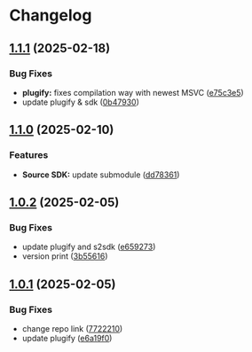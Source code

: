 # Changelog

## [1.1.1](https://github.com/untrustedmodders/mms2-plugify/compare/v1.1.0...v1.1.1) (2025-02-18)


### Bug Fixes

* **plugify:** fixes compilation way with newest MSVC ([e75c3e5](https://github.com/untrustedmodders/mms2-plugify/commit/e75c3e56e99a180ff84e4b0e554f4dee32a82ca3))
* update plugify & sdk ([0b47930](https://github.com/untrustedmodders/mms2-plugify/commit/0b479302955d8862890be60dc5f681f8d17bb297))

## [1.1.0](https://github.com/untrustedmodders/mms2-plugify/compare/v1.0.2...v1.1.0) (2025-02-10)


### Features

* **Source SDK:** update submodule ([dd78361](https://github.com/untrustedmodders/mms2-plugify/commit/dd78361876005b1da8508a219de95dc85599ec60))

## [1.0.2](https://github.com/untrustedmodders/mms2-plugify/compare/v1.0.1...v1.0.2) (2025-02-05)


### Bug Fixes

* update plugify and s2sdk ([e659273](https://github.com/untrustedmodders/mms2-plugify/commit/e6592730d812baa96b6769e3306a7c10a1572566))
* version print ([3b55616](https://github.com/untrustedmodders/mms2-plugify/commit/3b55616a5050bcd0760173f257201f1df1ceefbb))

## [1.0.1](https://github.com/untrustedmodders/mms2-plugify/compare/v1.0.0...v1.0.1) (2025-02-05)


### Bug Fixes

* change repo link ([7722210](https://github.com/untrustedmodders/mms2-plugify/commit/77222100c40f0fb6696d65bcf7c332063d4eed63))
* update plugify ([e6a19f0](https://github.com/untrustedmodders/mms2-plugify/commit/e6a19f07752e5d0adcbe865fa2307c98c749d727))
